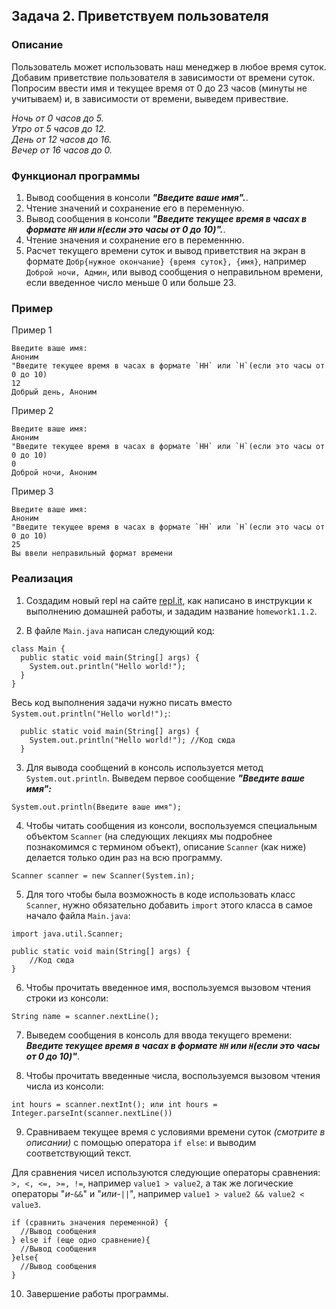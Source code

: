 ## Задача 2. Приветствуем пользователя

### Описание
Пользователь может использовать наш менеджер в любое время суток. Добавим приветствие пользователя в зависимости от времени суток. Попросим ввести имя и текущее время от 0 до 23 часов (минуты не учитываем) и, в зависимости от времени, выведем привествие.

*Ночь от 0 часов до 5.*  
*Утро от 5 часов до 12.*  
*День от 12 часов до 16.*  
*Вечер от 16 часов до 0.*  

### Функционал программы

1. Вывод сообщения в консоли **_"Введите ваше имя"._**.
2. Чтение значений и сохранение его в переменную.
3. Вывод сообщения в консоли **_"Введите текущее время в часах в формате `HH` или `H`(если это часы от 0 до 10)"._**.
4. Чтение значения и сохранение его в переменнню.
5. Расчет текущего времени суток и вывод приветствия на экран в формате `Добр{нужное окончание} {время суток}, {имя}`, например `Доброй ночи, Админ`, или вывод сообщения о неправильном времени, если введенное число меньше 0 или больше 23. 

### Пример

Пример 1
```
Введите ваше имя:
Аноним
"Введите текущее время в часах в формате `HH` или `H`(если это часы от 0 до 10)
12
Добрый день, Аноним
```


Пример 2
```
Введите ваше имя:
Аноним
"Введите текущее время в часах в формате `HH` или `H`(если это часы от 0 до 10)
0
Доброй ночи, Аноним
```


Пример 3
```
Введите ваше имя:
Аноним
"Введите текущее время в часах в формате `HH` или `H`(если это часы от 0 до 10)
25
Вы ввели неправильный формат времени
```

### Реализация
1. Создадим новый repl на сайте [repl.it](https://repl.it/repls), как написано в инструкции к выполнению домашней работы, и зададим название `homework1.1.2`.

2. В файле `Main.java` написан следующий код:

```
class Main {
  public static void main(String[] args) {
    System.out.println("Hello world!");
  }
}
``` 

Весь код выполнения задачи нужно писать вместо `System.out.println("Hello world!");`:

```
  public static void main(String[] args) {
    System.out.println("Hello world!"); //Код сюда
  }
```

3. Для вывода сообщений в консоль используется метод `System.out.println`. Выведем первое сообщение **_"Введите ваше имя":_**

```
System.out.println(Введите ваше имя");
```

4. Чтобы читать сообщения из консоли, воспользуемся специальным объектом `Scanner` (на следующих лекциях
мы подробнее познакомимся с термином объект), описание `Scanner` (как ниже) делается только один раз на всю программу.

```
Scanner scanner = new Scanner(System.in);
``` 

5. Для того чтобы была возможность в коде использовать класс `Scanner`, нужно обязательно добавить `import` этого класса 
в самое начало файла `Main.java`:

```
import java.util.Scanner;
  
public static void main(String[] args) {
    //Код сюда
}
 ```
6. Чтобы прочитать введенное имя, воспользуемся вызовом чтения строки из консоли:

```
String name = scanner.nextLine();
```

7. Выведем сообщения в консоль для ввода текущего времени: **_Введите текущее время в часах в формате `HH` или `H`(если это часы от 0 до 10)"_**.

8. Чтобы прочитать введенные числа, воспользуемся вызовом чтения числа из консоли:

```
int hours = scanner.nextInt(); или int hours = Integer.parseInt(scanner.nextLine())
```

9. Сравниваем текущее время с условиями времени суток *(смотрите в описании)* с помощью оператора `if else`:
и выводим соответствующий текст.

Для сравнения чисел используются следующие операторы сравнения: `>, <, <=, >=, !=`, например `value1 > value2`, а так же логические операторы "*и*-`&&`" и "*или-`||`*", например `value1 > value2 && value2 < value3`.

```
if (сравнить значения переменной) {
  //Вывод сообщения
} else if (еще одно сравнение){
  //Вывод сообщения
}else{
  //Вывод сообщения
}
```

10. Завершение работы программы.
